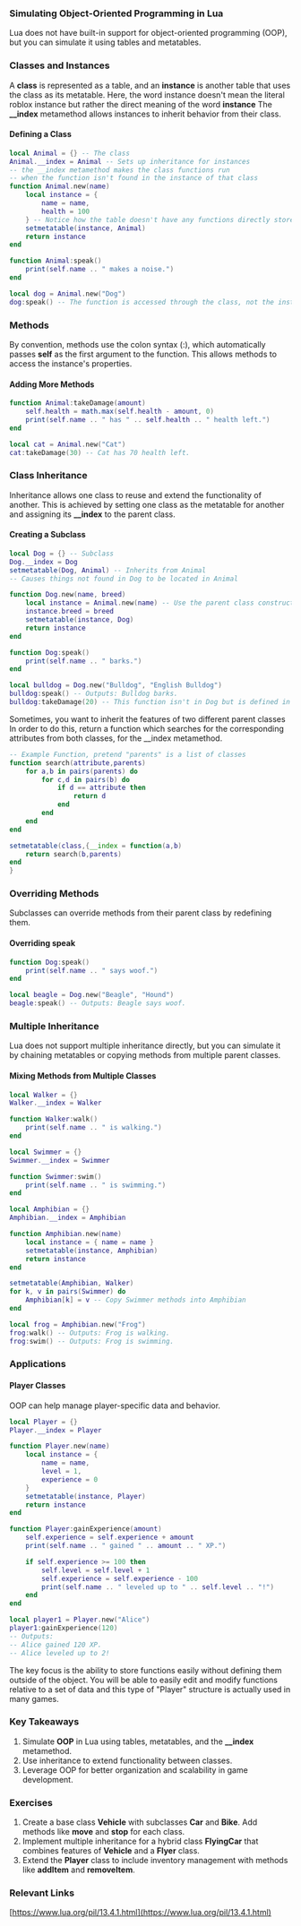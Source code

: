 ### Simulating Object-Oriented Programming in Lua

Lua does not have built-in support for object-oriented programming (OOP), but you can simulate it using tables and metatables.

### Classes and Instances

A **class** is represented as a table, and an **instance** is another table that uses the class as its metatable. 
Here, the word instance doesn't mean the literal roblox instance but rather the direct meaning of the word **instance**
The **__index** metamethod allows instances to inherit behavior from their class.

#### Defining a Class

```lua
local Animal = {} -- The class
Animal.__index = Animal -- Sets up inheritance for instances
-- the __index metamethod makes the class functions run 
-- when the function isn't found in the instance of that class
function Animal.new(name)
    local instance = {
        name = name,
        health = 100
    } -- Notice how the table doesn't have any functions directly stored inside
    setmetatable(instance, Animal)
    return instance
end

function Animal:speak()
    print(self.name .. " makes a noise.")
end

local dog = Animal.new("Dog") 
dog:speak() -- The function is accessed through the class, not the instance.
```

### Methods

By convention, methods use the colon syntax (:), which automatically passes **self** as the first argument to the function. 
This allows methods to access the instance's properties.

#### Adding More Methods

```lua
function Animal:takeDamage(amount)
    self.health = math.max(self.health - amount, 0)
    print(self.name .. " has " .. self.health .. " health left.")
end

local cat = Animal.new("Cat")
cat:takeDamage(30) -- Cat has 70 health left.
```

### Class Inheritance

Inheritance allows one class to reuse and extend the functionality of another. 
This is achieved by setting one class as the metatable for another 
and assigning its **__index** to the parent class.

#### Creating a Subclass

```lua
local Dog = {} -- Subclass
Dog.__index = Dog
setmetatable(Dog, Animal) -- Inherits from Animal
-- Causes things not found in Dog to be located in Animal

function Dog.new(name, breed)
    local instance = Animal.new(name) -- Use the parent class constructor
    instance.breed = breed
    setmetatable(instance, Dog)
    return instance
end

function Dog:speak()
    print(self.name .. " barks.")
end

local bulldog = Dog.new("Bulldog", "English Bulldog")
bulldog:speak() -- Outputs: Bulldog barks.
bulldog:takeDamage(20) -- This function isn't in Dog but is defined in Animal
```

Sometimes, you want to inherit the features of two different parent classes
In order to do this, return a function which searches for the corresponding attributes
from both classes, for the __index metamethod.

```lua
-- Example Function, pretend "parents" is a list of classes
function search(attribute,parents)
    for a,b in pairs(parents) do
        for c,d in pairs(b) do
            if d == attribute then
                return d
            end
        end
    end
end

setmetatable(class,{__index = function(a,b)
    return search(b,parents)
end
}
```

### Overriding Methods

Subclasses can override methods from their parent class by redefining them.

#### Overriding speak

```lua
function Dog:speak()
    print(self.name .. " says woof.")
end

local beagle = Dog.new("Beagle", "Hound")
beagle:speak() -- Outputs: Beagle says woof.
```

### Multiple Inheritance

Lua does not support multiple inheritance directly, but you can simulate it by chaining metatables or copying methods from multiple parent classes.

#### Mixing Methods from Multiple Classes

```lua
local Walker = {}
Walker.__index = Walker

function Walker:walk()
    print(self.name .. " is walking.")
end

local Swimmer = {}
Swimmer.__index = Swimmer

function Swimmer:swim()
    print(self.name .. " is swimming.")
end

local Amphibian = {}
Amphibian.__index = Amphibian

function Amphibian.new(name)
    local instance = { name = name }
    setmetatable(instance, Amphibian)
    return instance
end

setmetatable(Amphibian, Walker)
for k, v in pairs(Swimmer) do
    Amphibian[k] = v -- Copy Swimmer methods into Amphibian
end

local frog = Amphibian.new("Frog")
frog:walk() -- Outputs: Frog is walking.
frog:swim() -- Outputs: Frog is swimming.
```

### Applications 

#### Player Classes

OOP can help manage player-specific data and behavior.

```lua
local Player = {}
Player.__index = Player

function Player.new(name)
    local instance = {
        name = name,
        level = 1,
        experience = 0
    }
    setmetatable(instance, Player)
    return instance
end

function Player:gainExperience(amount)
    self.experience = self.experience + amount
    print(self.name .. " gained " .. amount .. " XP.")

    if self.experience >= 100 then
        self.level = self.level + 1
        self.experience = self.experience - 100
        print(self.name .. " leveled up to " .. self.level .. "!")
    end
end

local player1 = Player.new("Alice")
player1:gainExperience(120)
-- Outputs:
-- Alice gained 120 XP.
-- Alice leveled up to 2!
```

The key focus is the ability to store functions easily without 
defining them outside of the object.
You will be able to easily edit and modify functions relative to a set of data
and this type of "Player" structure is actually used in many games.

### Key Takeaways

1. Simulate **OOP** in Lua using tables, metatables, and the **__index** metamethod.
2. Use inheritance to extend functionality between classes.
3. Leverage OOP for better organization and scalability in game development.



### Exercises

1. Create a base class **Vehicle** with subclasses **Car** and **Bike**. Add methods like **move** and **stop** for each class.
2. Implement multiple inheritance for a hybrid class **FlyingCar** that combines features of **Vehicle** and a **Flyer** class.
3. Extend the **Player** class to include inventory management with methods like **addItem** and **removeItem**.



### Relevant Links

[https://www.lua.org/pil/13.4.1.html](https://www.lua.org/pil/13.4.1.html)

